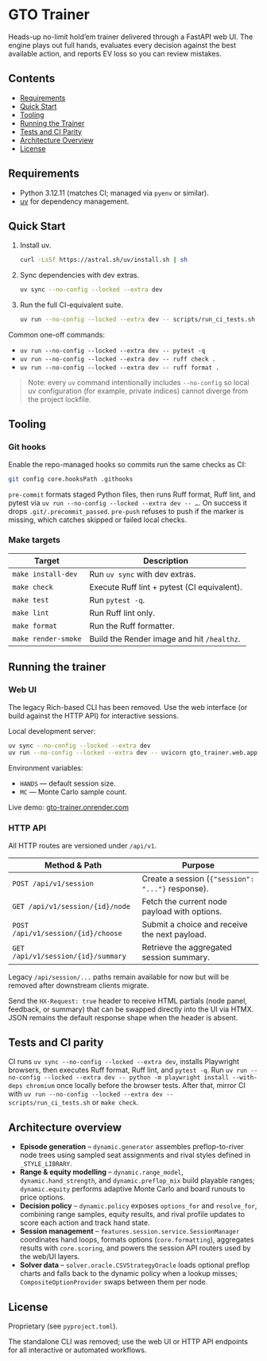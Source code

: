 # GTO Trainer

Heads-up no-limit hold’em trainer delivered through a FastAPI web UI. The engine plays out full hands, evaluates every decision against the best available action, and reports EV loss so you can review mistakes.

## Contents

- [Requirements](#requirements)
- [Quick Start](#quick-start)
- [Tooling](#tooling)
- [Running the Trainer](#running-the-trainer)
- [Tests and CI Parity](#tests-and-ci-parity)
- [Architecture Overview](#architecture-overview)
- [License](#license)

## Requirements

- Python 3.12.11 (matches CI; managed via `pyenv` or similar).
- [uv](https://docs.astral.sh/uv/) for dependency management.

## Quick Start

1. Install uv.
   ```bash
   curl -LsSf https://astral.sh/uv/install.sh | sh
   ```
2. Sync dependencies with dev extras.
   ```bash
   uv sync --no-config --locked --extra dev
   ```
3. Run the full CI-equivalent suite.
   ```bash
   uv run --no-config --locked --extra dev -- scripts/run_ci_tests.sh
   ```

Common one-off commands:

- `uv run --no-config --locked --extra dev -- pytest -q`
- `uv run --no-config --locked --extra dev -- ruff check .`
- `uv run --no-config --locked --extra dev -- ruff format .`

> Note: every `uv` command intentionally includes `--no-config` so local uv configuration (for example, private indices) cannot diverge from the project lockfile.

## Tooling

### Git hooks

Enable the repo-managed hooks so commits run the same checks as CI:

```bash
git config core.hooksPath .githooks
```

`pre-commit` formats staged Python files, then runs Ruff format, Ruff lint, and pytest via `uv run --no-config --locked --extra dev -- …`. On success it drops `.git/.precommit_passed`. `pre-push` refuses to push if the marker is missing, which catches skipped or failed local checks.

### Make targets

| Target | Description |
| --- | --- |
| `make install-dev` | Run `uv sync` with dev extras. |
| `make check` | Execute Ruff lint + pytest (CI equivalent). |
| `make test` | Run `pytest -q`. |
| `make lint` | Run Ruff lint only. |
| `make format` | Run the Ruff formatter. |
| `make render-smoke` | Build the Render image and hit `/healthz`. |

## Running the trainer

### Web UI

The legacy Rich-based CLI has been removed. Use the web interface (or build against the HTTP API) for interactive sessions.

Local development server:

```bash
uv sync --no-config --locked --extra dev
uv run --no-config --locked --extra dev -- uvicorn gto_trainer.web.app:app --reload
```

Environment variables:

- `HANDS` — default session size.
- `MC` — Monte Carlo sample count.

Live demo: [gto-trainer.onrender.com](https://gto-trainer.onrender.com/)

### HTTP API

All HTTP routes are versioned under `/api/v1`.

| Method & Path | Purpose |
| --- | --- |
| `POST /api/v1/session` | Create a session (`{"session": "..."}` response). |
| `GET /api/v1/session/{id}/node` | Fetch the current node payload with options. |
| `POST /api/v1/session/{id}/choose` | Submit a choice and receive the next payload. |
| `GET /api/v1/session/{id}/summary` | Retrieve the aggregated session summary. |

Legacy `/api/session/...` paths remain available for now but will be removed after downstream clients migrate.

Send the `HX-Request: true` header to receive HTML partials (node panel, feedback, or summary) that can be swapped directly into the UI via HTMX. JSON remains the default response shape when the header is absent.

## Tests and CI parity

CI runs `uv sync --no-config --locked --extra dev`, installs Playwright browsers, then executes Ruff format, Ruff lint, and `pytest -q`. Run `uv run --no-config --locked --extra dev -- python -m playwright install --with-deps chromium` once locally before the browser tests. After that, mirror CI with `uv run --no-config --locked --extra dev -- scripts/run_ci_tests.sh` or `make check`.

## Architecture overview

- **Episode generation** – `dynamic.generator` assembles preflop-to-river node trees using sampled seat assignments and rival styles defined in `_STYLE_LIBRARY`.
- **Range & equity modelling** – `dynamic.range_model`, `dynamic.hand_strength`, and `dynamic.preflop_mix` build playable ranges; `dynamic.equity` performs adaptive Monte Carlo and board runouts to price options.
- **Decision policy** – `dynamic.policy` exposes `options_for` and `resolve_for`, combining range samples, equity results, and rival profile updates to score each action and track hand state.
- **Session management** – `features.session.service.SessionManager` coordinates hand loops, formats options (`core.formatting`), aggregates results with `core.scoring`, and powers the session API routers used by the web/UI layers.
- **Solver data** – `solver.oracle.CSVStrategyOracle` loads optional preflop charts and falls back to the dynamic policy when a lookup misses; `CompositeOptionProvider` swaps between them per node.

## License

Proprietary (see `pyproject.toml`).

The standalone CLI was removed; use the web UI or HTTP API endpoints for all interactive or automated workflows.
